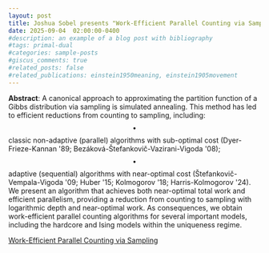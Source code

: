 ```yaml
---
layout: post
title: Joshua Sobel presents "Work-Efficient Parallel Counting via Sampling"
date: 2025-09-04  02:00:00-0400
#description: an example of a blog post with bibliography
#tags: primal-dual
#categories: sample-posts
#giscus_comments: true
#related_posts: false
#related_publications: einstein1950meaning, einstein1905movement
---
```


**Abstract**: A canonical approach to approximating the partition function of a Gibbs distribution via sampling is simulated annealing. This method has led to efficient reductions from counting to sampling, including:
$$\bullet$$ classic non-adaptive (parallel) algorithms with sub-optimal cost (Dyer-Frieze-Kannan '89; Bezáková-Štefankovič-Vazirani-Vigoda '08); 
$$\bullet$$ adaptive (sequential) algorithms with near-optimal cost (Štefankovič-Vempala-Vigoda '09; Huber '15; Kolmogorov '18; Harris-Kolmogorov '24).
We present an algorithm that achieves both near-optimal total work and efficient parallelism, providing a reduction from counting to sampling with logarithmic depth and near-optimal work. As consequences, we obtain work-efficient parallel counting algorithms for several important models, including the hardcore and Ising models within the uniqueness regime.

[Work-Efficient Parallel Counting via Sampling](https://arxiv.org/abs/2408.09719)
